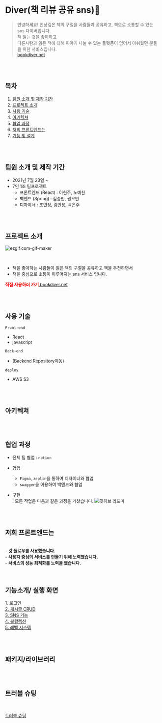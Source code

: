 # Diver(책 리뷰 공유 sns)📘
> 안녕하세요! 인상깊은 책의 구절을 사람들과 공유하고, 책으로 소통할 수 있는 sns 다이버입니다.<br>
> 책 읽는 것을 좋아하고<br>
>  다른사람과 읽은 책에 대해 이야기 나눌 수 있는 플랫폼이 없어서 아쉬웠던 분들을 위한 서비스입니다. <br>
[ bookdiver.net](https://bookdiver.net/)

<br>
<br>

## 목차
 1. [팀원 소개 및 제작 기간](#팀원-소개-및-제작-기간)
 2. [프로젝트 소개](#프로젝트-소개)
 3. [사용 기술](#사용-기술)
 4. [아키텍쳐](#아키텍쳐)
 5. [협업 과정](#협업-과정)
 6. [저희 프론트엔드는](#저희-프론트엔드는)
 7. [기능 및 설계](#기능-및-설계)

<br>
<br>



## 팀원 소개 및 제작 기간


- 2021년 7월 23일 ~ 
- 7인 1조 팀프로젝트
  + 프론트엔드 (React) : 이현주, 노예찬
  + 백엔드 (Spring) : 김승빈, 권오빈
  + 디자이너 : 조민정, 김언용, 곽은주
<br>
<br>

## 프로젝트 소개

![ezgif com-gif-maker](https://user-images.githubusercontent.com/70359952/131693331-1829bac8-6288-47be-bd28-a4c7cf06b0cb.gif)

<br>

* 책을 좋아하는 사람들이 읽은 책의 구절을 공유하고 책을 추천하면서
* 책을 중심으로 소통이 이루어지는 sns 서비스 입니다.

<span style="color:red">**직접 사용하러 가기**</span>[ bookdiver.net](https://bookdiver.net/)


<br>
<br>

## 사용 기술


`Front-end`
-  React
- javascript


`Back-end`
-  ([Backend Repository이동](https://github.com/sharingBookReview-SERVICE/sharingBookReview-BE))


`deploy`
- AWS S3 

<br>
<br>

##  아키텍쳐
<br>
<br>

##  협업 과정


- 전체 팁 협업 : `notion`
- 협업
	+ `Figma`, `zeplin`을 통하여 디자이너와 협업
	+ `swagger`을 이용하여 백엔드와 협업

- 구현   
	: 모든 작업은 다음과 같은 과정을 거쳤습니다.
	![깃허브 리드미](https://user-images.githubusercontent.com/70359952/131766461-81427882-4d77-4085-bf00-213e02d47558.PNG)
	

<br>
<br>

## 저희 프론트엔드는
<br>
- <b>깃 플로우를 사용했습니다.</b><br>
- <b>사용자 중심의 서비스를 만들기 위해 노력했습니다.</b><br>
- <b>서비스의 성능 최적화를 노력을 했습니다.</b><br>

<br>
<br>

## 기능소개/ 실행 화면


[1. 로그인](https://github.com/sharingBookReview-SERVICE/sharingBookReview-FE/wiki/1.-%EB%A1%9C%EA%B7%B8%EC%9D%B8)
<br>
[2. 게시글 CRUD](https://github.com/sharingBookReview-SERVICE/sharingBookReview-FE/wiki/2.-%EA%B2%8C%EC%8B%9C%EA%B8%80-CRUD)
<br>
[3. SNS 기능](https://github.com/sharingBookReview-SERVICE/sharingBookReview-FE/wiki/3.-SNS-%EA%B8%B0%EB%8A%A5)
<br>
[4. 북컬렉션](https://github.com/sharingBookReview-SERVICE/sharingBookReview-FE/wiki/4.-%EB%B6%81%EC%BB%AC%EB%A0%89%EC%85%98)
<br>
[5. 레벨 시스템](https://github.com/sharingBookReview-SERVICE/sharingBookReview-FE/wiki/5.-%EB%A0%88%EB%B2%A8-%EC%8B%9C%EC%8A%A4%ED%85%9C)


<br>
<br>

## 패키지/라이브러리

<br>


<br>


## 트러블 슈팅


<br>

[트러블 슈팅](https://github.com/sharingBookReview-SERVICE/sharingBookReview-FE/wiki/%ED%8A%B8%EB%9F%AC%EB%B8%94-%EC%8A%88%ED%8C%85)


